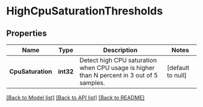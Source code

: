 # HighCpuSaturationThresholds

## Properties
Name | Type | Description | Notes
------------ | ------------- | ------------- | -------------
**CpuSaturation** | **int32** | Detect high CPU saturation when CPU usage is higher than N percent in 3 out of 5 samples. | [default to null]

[[Back to Model list]](../README.md#documentation-for-models) [[Back to API list]](../README.md#documentation-for-api-endpoints) [[Back to README]](../README.md)


